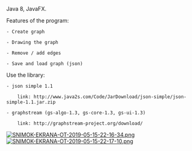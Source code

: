 Java 8, JavaFX.

Features of the program:

	- Create graph
	
	- Drawing the graph
	
	- Remove / add edges
	
	- Save and load graph (json)
	
	
Use the library:

	- json simple 1.1
	
		link: http://www.java2s.com/Code/JarDownload/json-simple/json-simple-1.1.jar.zip
		
	- graphstream (gs-algo-1.3, gs-core-1.3, gs-ui-1.3)
	
		link: http://graphstream-project.org/download/
		
		
<a href="https://imageshost.ru/image/at3S6"><img src="https://imageshost.ru/images/2019/05/15/SNIMOK-EKRANA-OT-2019-05-15-22-16-34.png" alt="SNIMOK-EKRANA-OT-2019-05-15-22-16-34.png" border="0"></a>
<a href="https://imageshost.ru/image/ato6q"><img src="https://imageshost.ru/images/2019/05/15/SNIMOK-EKRANA-OT-2019-05-15-22-17-10.png" alt="SNIMOK-EKRANA-OT-2019-05-15-22-17-10.png" border="0"></a>

